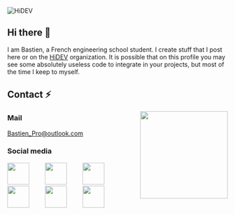 ![HiDEV](https://hidev.fr/wp-content/uploads/2019/10/Logo1-1024x244.png)

<div>
  
## Hi there 👋

I am Bastien, a French engineering school student. I create stuff that I post here or on the [HiDEV](https://github.com/HiDEVTeam) organization.
It is possible that on this profile you may see some absolutely useless code to integrate in your projects, but most of the time I keep to myself.

## Contact ⚡️
<a href="https://www.youtube.com/watch?v=dQw4w9WgXcQ"><img align="right" src="https://media.giphy.com/media/F0RAWnqgJ1f6IzXi9U/giphy.gif" width="200" height="200" /></a>

### Mail
[Bastien_Pro@outlook.com](mailto:Bastien_Pro@outlook.com)

### Social media

<div><p>
<a href="https://www.linkedin.com/in/bastien-dupont-a066561a3/"><img src="https://www.flaticon.com/svg/static/icons/svg/2111/2111499.svg" width="50" height="50" margin-right="10rm" style="margin-right: 20px;"/></a>
&nbsp;&nbsp;&nbsp;<a href="https://www.instagram.com/bastien.66/"><img src="https://www.flaticon.com/svg/static/icons/svg/2111/2111463.svg" width="50" height="50" style="margin-right: 20px;"/></a>
&nbsp;&nbsp;&nbsp;<a href="https://www.youtube.com/MrBastfoot"><img src="https://www.flaticon.com/svg/static/icons/svg/2111/2111748.svg" width="50" height="50" style="margin-right: 20px;"/></a>
&nbsp;&nbsp;&nbsp;<a href="https://discord.gg/pu5edue"><img src="https://www.flaticon.com/svg/static/icons/svg/2111/2111370.svg" width="50" height="50" style="margin-right: 20px;"/></a>
&nbsp;&nbsp;&nbsp;<a href="https://www.twitch.tv/astropal_"><img src="https://www.flaticon.com/svg/static/icons/svg/2111/2111668.svg" width="50" height="50" style="margin-right: 20px;"/></a>
&nbsp;&nbsp;&nbsp;<a href="https://twitter.com/Astropal_"><img src="https://www.flaticon.com/svg/static/icons/svg/2111/2111688.svg" width="50" height="50" style="margin-right: 5px;"/></a>
</p></div>
</div>

<!--
**Astropal/Astropal** is a ✨ _special_ ✨ repository because its `README.md` (this file) appears on your GitHub profile.

Here are some ideas to get you started:

- 🔭 I’m currently working on ...
- 🌱 I’m currently learning ...
- 👯 I’m looking to collaborate on ...
- 🤔 I’m looking for help with ...
- 💬 Ask me about ...
- 📫 How to reach me: ...
- 😄 Pronouns: ...
- ⚡ Fun fact: ...
-->
